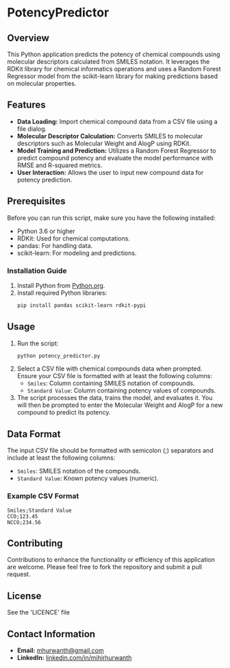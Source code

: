 # PotencyPredictor

## Overview
This Python application predicts the potency of chemical compounds using molecular descriptors calculated from SMILES notation. It leverages the RDKit library for chemical informatics operations and uses a Random Forest Regressor model from the scikit-learn library for making predictions based on molecular properties.

## Features
- **Data Loading:** Import chemical compound data from a CSV file using a file dialog.
- **Molecular Descriptor Calculation:** Converts SMILES to molecular descriptors such as Molecular Weight and AlogP using RDKit.
- **Model Training and Prediction:** Utilizes a Random Forest Regressor to predict compound potency and evaluate the model performance with RMSE and R-squared metrics.
- **User Interaction:** Allows the user to input new compound data for potency prediction.

## Prerequisites
Before you can run this script, make sure you have the following installed:
- Python 3.6 or higher
- RDKit: Used for chemical computations.
- pandas: For handling data.
- scikit-learn: For modeling and predictions.

### Installation Guide
1. Install Python from [Python.org](https://www.python.org).
2. Install required Python libraries:
   ```bash
   pip install pandas scikit-learn rdkit-pypi
   ```

## Usage
1. Run the script:
   ```bash
   python potency_predictor.py
   ```
2. Select a CSV file with chemical compounds data when prompted. Ensure your CSV file is formatted with at least the following columns:
   - `Smiles`: Column containing SMILES notation of compounds.
   - `Standard Value`: Column containing potency values of compounds.
3. The script processes the data, trains the model, and evaluates it. You will then be prompted to enter the Molecular Weight and AlogP for a new compound to predict its potency.

## Data Format
The input CSV file should be formatted with semicolon (;) separators and include at least the following columns:
- `Smiles`: SMILES notation of the compounds.
- `Standard Value`: Known potency values (numeric).

### Example CSV Format
```
Smiles;Standard Value
CCO;123.45
NCCO;234.56
```

## Contributing
Contributions to enhance the functionality or efficiency of this application are welcome. Please feel free to fork the repository and submit a pull request.

## License
See the 'LICENCE' file

## Contact Information
- **Email:** [mhurwanth@gmail.com](mailto:mhurwanth@gmail.com)
- **LinkedIn:** [linkedin.com/in/mihirhurwanth](https://www.linkedin.com/in/mihirhurwanth/)

```
